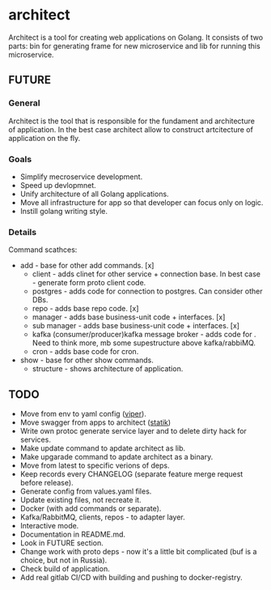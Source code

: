 # architect

Architect is a tool for creating web applications on Golang. It consists of two parts: bin for generating frame for new microservice and lib for running this microservice.

## FUTURE

### General
Architect is the tool that is responsible for the fundament and architecture of application. 
In the best case architect allow to construct artcitecture of application on the fly. 

### Goals 
- Simplify mecroservice development.
- Speed up devlopmnet.
- Unify architecture of all Golang applications.
- Move all infrastructure for app so that developer can focus only on logic.
- Instill golang writing style.

### Details
Command scathces:
- add - base for other add commands. [x]
    - client - adds clinet for other service + connection base. In best case - generate form proto client code.
    - postgres - adds code for connection to postgres. Can consider other DBs. 
    - repo - adds base repo code. [x]
    - manager - adds base business-unit code + interfaces. [x]
    - sub manager - adds base business-unit code + interfaces. [x]
    - kafka (consumer/producer)kafka message broker - adds code for . Need to think more, mb some supestructure above kafka/rabbiMQ.
    - cron - adds base code for cron. 
- show - base for other show commands.
    - structure - shows architecture of application.

## TODO
- Move from env to yaml config ([viper](https://github.com/rakyll/statik)).
- Move swagger from apps to architect ([statik](https://github.com/rakyll/statik))
- Write own protoc generate service layer and to delete dirty hack for services. 
- Make update command to apdate architect as lib.
- Make upgarade command to apdate architect as a binary.
- Move from latest to specific verions of deps.
- Keep records every CHANGELOG (separate feature merge request before release).
- Generate config from values.yaml files. 
- Update existing files, not recreate it. 
- Docker (with add commands or separate).
- Kafka/RabbitMQ, clients, repos - to adapter layer.
- Interactive mode.
- Documentation in README.md.
- Look in FUTURE section.
- Change work with proto deps - now it's a little bit complicated (buf is a choice, but not in Russia).
- Check build of application.
- Add real gitlab CI/CD with building and pushing to docker-registry. 
